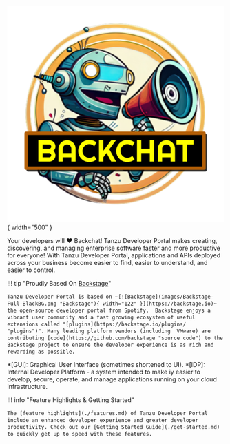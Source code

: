 ![Backchat](./images/backchat-avatar.png){ width="500" }

Your developers will :heart: Backchat! Tanzu Developer Portal makes creating, discovering, and managing enterprise software faster and more productive for everyone! With Tanzu Developer Portal, applications and APIs deployed across your business become easier to find, easier to understand, and easier to control. 

!!! tip "Proudly Based On [Backstage](https://backstage.io)"

    Tanzu Developer Portal is based on ~[![Backstage](images/Backstage-Full-BlackBG.png "Backstage"){ width="122" }](https://backstage.io)~ the open-source developer portal from Spotify.  Backstage enjoys a vibrant user community and a fast growing ecosystem of useful extensions called "[plugins](https://backstage.io/plugins/ "plugins")". Many leading platform vendors (including  VMware) are contributing [code](https://github.com/backstage "source code") to the Backstage project to ensure the developer experience is as rich and rewarding as possible.

*[GUI]: Graphical User Interface (sometimes shortened to UI).
*[IDP]: Internal Developer Platform - a system intended to make iy easier to develop, secure, operate, and manage applications running on your cloud infrastructure.

!!! info "Feature Highlights & Getting Started"
    
    The [feature highlights](./features.md) of Tanzu Developer Portal include an enhanced developer experience and greater developer productivity. Check out our [Getting Started Guide](./get-started.md) to quickly get up to speed with these features.




